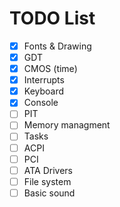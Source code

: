 # TODO List
- [X] Fonts & Drawing
- [X] GDT
- [X] CMOS (time)
- [X] Interrupts
- [X] Keyboard
- [X] Console
- [ ] PIT
- [ ] Memory managment
- [ ] Tasks
- [ ] ACPI
- [ ] PCI
- [ ] ATA Drivers
- [ ] File system
- [ ] Basic sound
